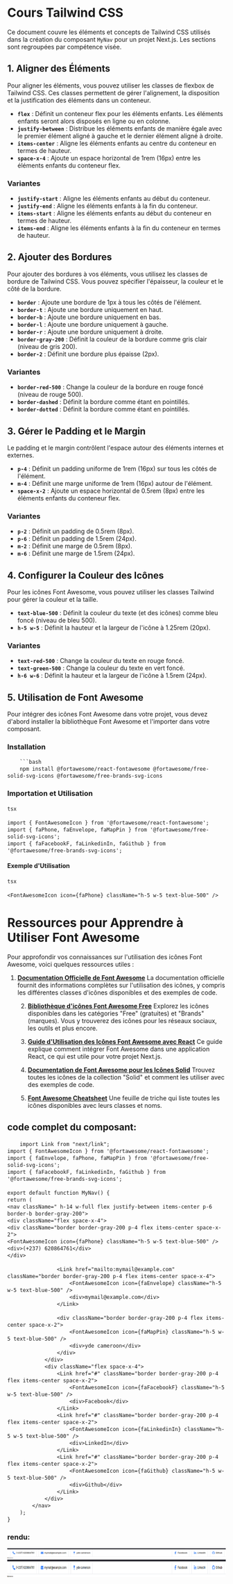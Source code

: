 # Cours Tailwind CSS

Ce document couvre les éléments et concepts de Tailwind CSS utilisés dans la création du composant `MyNav` pour un projet Next.js. Les sections sont regroupées par compétence visée.

## 1. **Aligner des Éléments**

Pour aligner les éléments, vous pouvez utiliser les classes de flexbox de Tailwind CSS. Ces classes permettent de gérer l'alignement, la disposition et la justification des éléments dans un conteneur.

- **`flex`** : Définit un conteneur flex pour les éléments enfants. Les éléments enfants seront alors disposés en ligne ou en colonne.
- **`justify-between`** : Distribue les éléments enfants de manière égale avec le premier élément aligné à gauche et le dernier élément aligné à droite.
- **`items-center`** : Aligne les éléments enfants au centre du conteneur en termes de hauteur.
- **`space-x-4`** : Ajoute un espace horizontal de 1rem (16px) entre les éléments enfants du conteneur flex.

### Variantes

- **`justify-start`** : Aligne les éléments enfants au début du conteneur.
- **`justify-end`** : Aligne les éléments enfants à la fin du conteneur.
- **`items-start`** : Aligne les éléments enfants au début du conteneur en termes de hauteur.
- **`items-end`** : Aligne les éléments enfants à la fin du conteneur en termes de hauteur.

## 2. **Ajouter des Bordures**

Pour ajouter des bordures à vos éléments, vous utilisez les classes de bordure de Tailwind CSS. Vous pouvez spécifier l'épaisseur, la couleur et le côté de la bordure.

- **`border`** : Ajoute une bordure de 1px à tous les côtés de l'élément.
- **`border-t`** : Ajoute une bordure uniquement en haut.
- **`border-b`** : Ajoute une bordure uniquement en bas.
- **`border-l`** : Ajoute une bordure uniquement à gauche.
- **`border-r`** : Ajoute une bordure uniquement à droite.
- **`border-gray-200`** : Définit la couleur de la bordure comme gris clair (niveau de gris 200).
- **`border-2`** : Définit une bordure plus épaisse (2px).

### Variantes

- **`border-red-500`** : Change la couleur de la bordure en rouge foncé (niveau de rouge 500).
- **`border-dashed`** : Définit la bordure comme étant en pointillés.
- **`border-dotted`** : Définit la bordure comme étant en pointillés.

## 3. **Gérer le Padding et le Margin**

Le padding et le margin contrôlent l'espace autour des éléments internes et externes.

- **`p-4`** : Définit un padding uniforme de 1rem (16px) sur tous les côtés de l'élément.
- **`m-4`** : Définit une marge uniforme de 1rem (16px) autour de l'élément.
- **`space-x-2`** : Ajoute un espace horizontal de 0.5rem (8px) entre les éléments enfants du conteneur flex.

### Variantes

- **`p-2`** : Définit un padding de 0.5rem (8px).
- **`p-6`** : Définit un padding de 1.5rem (24px).
- **`m-2`** : Définit une marge de 0.5rem (8px).
- **`m-6`** : Définit une marge de 1.5rem (24px).

## 4. **Configurer la Couleur des Icônes**

Pour les icônes Font Awesome, vous pouvez utiliser les classes Tailwind pour gérer la couleur et la taille.

- **`text-blue-500`** : Définit la couleur du texte (et des icônes) comme bleu foncé (niveau de bleu 500).
- **`h-5 w-5`** : Définit la hauteur et la largeur de l'icône à 1.25rem (20px).

### Variantes

- **`text-red-500`** : Change la couleur du texte en rouge foncé.
- **`text-green-500`** : Change la couleur du texte en vert foncé.
- **`h-6 w-6`** : Définit la hauteur et la largeur de l'icône à 1.5rem (24px).

## 5. **Utilisation de Font Awesome**

Pour intégrer des icônes Font Awesome dans votre projet, vous devez d'abord installer la bibliothèque Font Awesome et l'importer dans votre composant.

### Installation

        ```bash
        npm install @fortawesome/react-fontawesome @fortawesome/free-solid-svg-icons @fortawesome/free-brands-svg-icons
    
### Importation et Utilisation
    
    tsx
    
    import { FontAwesomeIcon } from '@fortawesome/react-fontawesome';
    import { faPhone, faEnvelope, faMapPin } from '@fortawesome/free-solid-svg-icons';
    import { faFacebookF, faLinkedinIn, faGithub } from '@fortawesome/free-brands-svg-icons';
#### Exemple d'Utilisation

    tsx
    
    <FontAwesomeIcon icon={faPhone} className="h-5 w-5 text-blue-500" />
# Ressources pour Apprendre à Utiliser Font Awesome

Pour approfondir vos connaissances sur l'utilisation des icônes Font Awesome, voici quelques ressources utiles :

1. **[Documentation Officielle de Font Awesome](https://fontawesome.com/docs)**
   La documentation officielle fournit des informations complètes sur l'utilisation des icônes, y compris les différentes classes d'icônes disponibles et des exemples de code.

   2. **[Bibliothèque d'icônes Font Awesome Free](https://fontawesome.com/icons?d=gallery&s=brands)**
      Explorez les icônes disponibles dans les catégories "Free" (gratuites) et "Brands" (marques). Vous y trouverez des icônes pour les réseaux sociaux, les outils et plus encore.

   3. **[Guide d'Utilisation des Icônes Font Awesome avec React](https://fontawesome.com/docs/web/use-with/react/)**
      Ce guide explique comment intégrer Font Awesome dans une application React, ce qui est utile pour votre projet Next.js.

   4. **[Documentation de Font Awesome pour les Icônes Solid](https://fontawesome.com/icons?d=gallery&m=free&s=solid)**
      Trouvez toutes les icônes de la collection "Solid" et comment les utiliser avec des exemples de code.

   5. **[Font Awesome Cheatsheet](https://fontawesome.com/cheatsheet)**
      Une feuille de triche qui liste toutes les icônes disponibles avec leurs classes et noms.

## code complet du composant:
        import Link from "next/link";
    import { FontAwesomeIcon } from '@fortawesome/react-fontawesome';
    import { faEnvelope, faPhone, faMapPin } from '@fortawesome/free-solid-svg-icons';
    import { faFacebookF, faLinkedinIn, faGithub } from '@fortawesome/free-brands-svg-icons';
    
    export default function MyNav() {
    return (
    <nav className=" h-14 w-full flex justify-between items-center p-6 border-b border-gray-200">
    <div className="flex space-x-4">
    <div className="border border-gray-200 p-4 flex items-center space-x-2">
    <FontAwesomeIcon icon={faPhone} className="h-5 w-5 text-blue-500" />
    <div>(+237) 620864761</div>
    </div>
    
                    <Link href="mailto:mymail@example.com" className="border border-gray-200 p-4 flex items-center space-x-4">
                        <FontAwesomeIcon icon={faEnvelope} className="h-5 w-5 text-blue-500" />
                        <div>mymail@example.com</div>
                    </Link>
    
                    <div className="border border-gray-200 p-4 flex items-center space-x-2">
                        <FontAwesomeIcon icon={faMapPin} className="h-5 w-5 text-blue-500" />
                        <div>yde cameroon</div>
                    </div>
                </div>
                <div className="flex space-x-4">
                    <Link href="#" className="border border-gray-200 p-4 flex items-center space-x-2">
                        <FontAwesomeIcon icon={faFacebookF} className="h-5 w-5 text-blue-500" />
                        <div>Facebook</div>
                    </Link>
                    <Link href="#" className="border border-gray-200 p-4 flex items-center space-x-2">
                        <FontAwesomeIcon icon={faLinkedinIn} className="h-5 w-5 text-blue-500" />
                        <div>LinkedIn</div>
                    </Link>
                    <Link href="#" className="border border-gray-200 p-4 flex items-center space-x-2">
                        <FontAwesomeIcon icon={faGithub} className="h-5 w-5 text-blue-500" />
                        <div>Github</div>
                    </Link>
                </div>
            </nav>
        );
    }
### rendu: 
![mynav](./images/myNav.png)
<img src="./images/myNav.png" alt="mynav" style="height: 40px;">

    
        